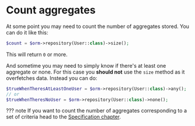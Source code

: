 # Count aggregates

At some point you may need to count the number of aggregates stored. You can do it like this:

```php
$count = $orm->repository(User::class)->size();
```

This will return `0` or more.

And sometime you may need to simply know if there's at least one aggregate or none. For this case you **should not** use the `size` method as it overfetches data. Instead you can do:

```php
$trueWhenTheresAtLeastOneUser = $orm->repository(User::class)->any();
// or
$trueWhenTheresNoUser = $orm->repository(User::class)->none();
```

??? note
    If you want to count the number of aggregates corresponding to a set of criteria head to the [Specification chapter](../specifications/index.md).
